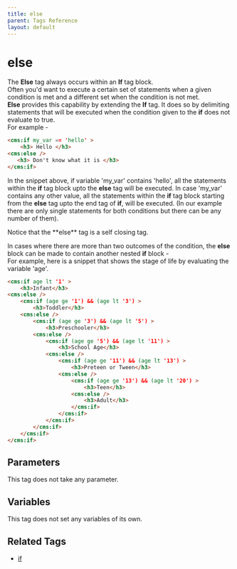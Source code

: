 ```yaml
---
title: else
parent: Tags Reference
layout: default
---
```


# else

The **Else** tag always occurs within an **If** tag block.<br/>
Often you'd want to execute a certain set of statements when a given condition is met and a different set when the condition is not met.<br/>
**Else** provides this capability by extending the **If** tag. It does so by delimiting statements that will be executed when the condition given to the **if** does not evaluate to true.<br/>
For example -

```html
<cms:if my_var == 'hello' >
    <h3> Hello </h3>
<cms:else />
   <h3> Don't know what it is </h3>
</cms:if>
```

In the snippet above, if variable 'my\_var' contains 'hello', all the statements within the **if** tag block upto the **else** tag will be executed. In case 'my\_var' contains any other value, all the statements within the **if** tag block starting from the **else** tag upto the end tag of **if**, will be executed. (In our example there are only single statements for both conditions but there can be any number of them).

<p class="notice">Notice that the **else** tag is a self closing tag.</p>

In cases where there are more than two outcomes of the condition, the **else** block can be made to contain another nested **if** block -<br/>
For example, here is a snippet that shows the stage of life by evaluating the variable 'age'.

```html
<cms:if age lt '1' >
    <h3>Infant</h3>
<cms:else />
    <cms:if (age ge '1') && (age lt '3') >
        <h3>Toddler</h3>
    <cms:else />
        <cms:if (age ge '3') && (age lt '5') >
            <h3>Preschooler</h3>
        <cms:else />
            <cms:if (age ge '5') && (age lt '11') >
                <h3>School Age</h3>
            <cms:else />
                <cms:if (age ge '11') && (age lt '13') >
                    <h3>Preteen or Tween</h3>
                <cms:else />
                    <cms:if (age ge '13') && (age lt '20') >
                        <h3>Teen</h3>
                    <cms:else />
                        <h3>Adult</h3>
                    </cms:if>
                </cms:if>
            </cms:if>
        </cms:if>
    </cms:if>
</cms:if>
```

## Parameters

This tag does not take any parameter.

## Variables

This tag does not set any variables of its own.

## Related Tags

* [if](./if.html)
